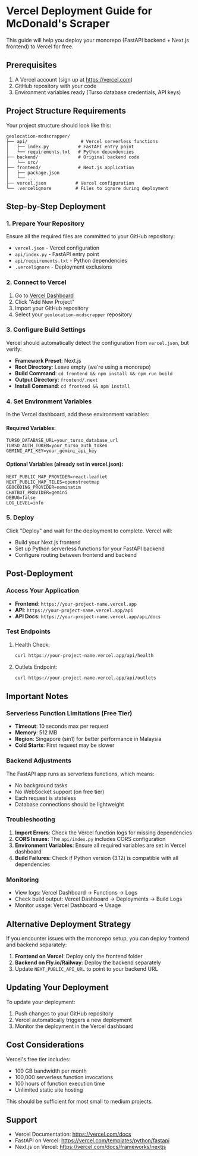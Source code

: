 # Vercel Deployment Guide for McDonald's Scraper

This guide will help you deploy your monorepo (FastAPI backend + Next.js frontend) to Vercel for free.

## Prerequisites

1. A Vercel account (sign up at https://vercel.com)
2. GitHub repository with your code
3. Environment variables ready (Turso database credentials, API keys)

## Project Structure Requirements

Your project structure should look like this:
```
geolocation-mcdscrapper/
├── api/                    # Vercel serverless functions
│   ├── index.py           # FastAPI entry point
│   └── requirements.txt   # Python dependencies
├── backend/               # Original backend code
│   └── src/
├── frontend/              # Next.js application
│   ├── package.json
│   └── ...
├── vercel.json           # Vercel configuration
└── .vercelignore         # Files to ignore during deployment
```

## Step-by-Step Deployment

### 1. Prepare Your Repository

Ensure all the required files are committed to your GitHub repository:
- `vercel.json` - Vercel configuration
- `api/index.py` - FastAPI entry point
- `api/requirements.txt` - Python dependencies
- `.vercelignore` - Deployment exclusions

### 2. Connect to Vercel

1. Go to [Vercel Dashboard](https://vercel.com/dashboard)
2. Click "Add New Project"
3. Import your GitHub repository
4. Select your `geolocation-mcdscrapper` repository

### 3. Configure Build Settings

Vercel should automatically detect the configuration from `vercel.json`, but verify:

- **Framework Preset**: Next.js
- **Root Directory**: Leave empty (we're using a monorepo)
- **Build Command**: `cd frontend && npm install && npm run build`
- **Output Directory**: `frontend/.next`
- **Install Command**: `cd frontend && npm install`

### 4. Set Environment Variables

In the Vercel dashboard, add these environment variables:

#### Required Variables:
```
TURSO_DATABASE_URL=your_turso_database_url
TURSO_AUTH_TOKEN=your_turso_auth_token
GEMINI_API_KEY=your_gemini_api_key
```

#### Optional Variables (already set in vercel.json):
```
NEXT_PUBLIC_MAP_PROVIDER=react-leaflet
NEXT_PUBLIC_MAP_TILES=openstreetmap
GEOCODING_PROVIDER=nominatim
CHATBOT_PROVIDER=gemini
DEBUG=false
LOG_LEVEL=info
```

### 5. Deploy

Click "Deploy" and wait for the deployment to complete. Vercel will:
- Build your Next.js frontend
- Set up Python serverless functions for your FastAPI backend
- Configure routing between frontend and backend

## Post-Deployment

### Access Your Application

- **Frontend**: `https://your-project-name.vercel.app`
- **API**: `https://your-project-name.vercel.app/api`
- **API Docs**: `https://your-project-name.vercel.app/api/docs`

### Test Endpoints

1. Health Check:
   ```bash
   curl https://your-project-name.vercel.app/api/health
   ```

2. Outlets Endpoint:
   ```bash
   curl https://your-project-name.vercel.app/api/outlets
   ```

## Important Notes

### Serverless Function Limitations (Free Tier)

- **Timeout**: 10 seconds max per request
- **Memory**: 512 MB
- **Region**: Singapore (sin1) for better performance in Malaysia
- **Cold Starts**: First request may be slower

### Backend Adjustments

The FastAPI app runs as serverless functions, which means:
- No background tasks
- No WebSocket support (on free tier)
- Each request is stateless
- Database connections should be lightweight

### Troubleshooting

1. **Import Errors**: Check the Vercel function logs for missing dependencies
2. **CORS Issues**: The `api/index.py` includes CORS configuration
3. **Environment Variables**: Ensure all required variables are set in Vercel dashboard
4. **Build Failures**: Check if Python version (3.12) is compatible with all dependencies

### Monitoring

- View logs: Vercel Dashboard → Functions → Logs
- Check build output: Vercel Dashboard → Deployments → Build Logs
- Monitor usage: Vercel Dashboard → Usage

## Alternative Deployment Strategy

If you encounter issues with the monorepo setup, you can deploy frontend and backend separately:

1. **Frontend on Vercel**: Deploy only the frontend folder
2. **Backend on Fly.io/Railway**: Deploy the backend separately
3. Update `NEXT_PUBLIC_API_URL` to point to your backend URL

## Updating Your Deployment

To update your deployment:
1. Push changes to your GitHub repository
2. Vercel automatically triggers a new deployment
3. Monitor the deployment in the Vercel dashboard

## Cost Considerations

Vercel's free tier includes:
- 100 GB bandwidth per month
- 100,000 serverless function invocations
- 100 hours of function execution time
- Unlimited static site hosting

This should be sufficient for most small to medium projects.

## Support

- Vercel Documentation: https://vercel.com/docs
- FastAPI on Vercel: https://vercel.com/templates/python/fastapi
- Next.js on Vercel: https://vercel.com/docs/frameworks/nextjs